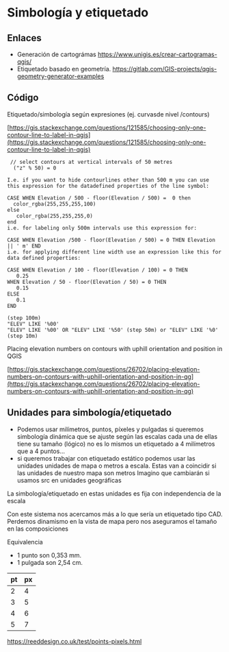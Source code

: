 # Simbología y etiquetado

## Enlaces
- Generación de cartográmas https://www.unigis.es/crear-cartogramas-qgis/
- Etiquetado basado en geometría. https://gitlab.com/GIS-projects/qgis-geometry-generator-examples


## Código

Etiquetado/simbología según expresiones (ej. curvasde nivel /contours)

[https://gis.stackexchange.com/questions/121585/choosing-only-one-contour-line-to-label-in-qgis](https://gis.stackexchange.com/questions/121585/choosing-only-one-contour-line-to-label-in-qgis)

```
 // select contours at vertical intervals of 50 metres
  ("z" % 50) = 0
 ```
  
 ```
 I.e. if you want to hide contourlines other than 500 m you can use this expression for the datadefined properties of the line symbol:

CASE WHEN Elevation / 500 - floor(Elevation / 500) =  0 then 
   color_rgba(255,255,255,100) 
else 
    color_rgba(255,255,255,0) 
end
i.e. for labeling only 500m intervals use this expression for:

CASE WHEN Elevation /500 - floor(Elevation / 500) = 0 THEN Elevation || ' m' END
i.e. for applying different line width use an expression like this for data defined properties:

CASE WHEN Elevation / 100 - floor(Elevation / 100) = 0 THEN 
    0.25 
WHEN Elevation / 50 - floor(Elevation / 50) = 0 THEN 
    0.15 
ELSE 
    0.1 
END
```

```
(step 100m)
"ELEV" LIKE '%00'  
"ELEV" LIKE '%00' OR "ELEV" LIKE '%50' (step 50m) or "ELEV" LIKE '%0' (step 10m)
```

Placing elevation numbers on contours with uphill orientation and position in QGIS

[https://gis.stackexchange.com/questions/26702/placing-elevation-numbers-on-contours-with-uphill-orientation-and-position-in-qg](https://gis.stackexchange.com/questions/26702/placing-elevation-numbers-on-contours-with-uphill-orientation-and-position-in-qg)

## Unidades para simbología/etiquetado
- Podemos usar milímetros, puntos, píxeles y pulgadas si queremos simbología dinámica que se ajuste según las escalas
cada una de ellas tiene su tamaño (lógico) no es lo mismos un etiquetado a 4 milímetros que a 4 puntos...
- si queremos trabajar con etiquetado estático podemos usar las unidades unidades de mapa o metros a escala. Estas van a coincidir si las unidades de nuestro mapa son metros Imagino que cambiarán si usamos src en unidades geográficas

La simbología/etiquetado en estas unidades es fija con independencia de la escala

Con este sistema nos acercamos más a lo que sería un etiquetado tipo CAD. Perdemos dinamismo en la vista de mapa pero nos aseguramos el tamaño en las composiciones

Equivalencia 
- 1 punto son 0,353 mm.
- 1 pulgada son 2,54 cm.

| pt  |  px |
|---|---|
|  2 | 4  |
|  3 | 5  |
|  4 |  6 |
|  5 |  7 |

https://reeddesign.co.uk/test/points-pixels.html

